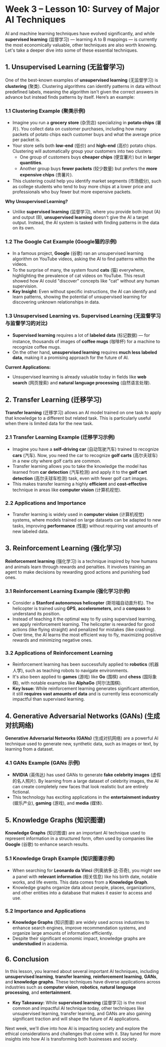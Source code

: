 # Week 3 – Lesson 10: Survey of Major AI Techniques

AI and machine learning techniques have evolved significantly, and while **supervised learning** (监督学习) — learning A to B mappings — is currently the most economically valuable, other techniques are also worth knowing. Let's take a deeper dive into some of these essential techniques.

## 1. Unsupervised Learning (无监督学习)

One of the best-known examples of **unsupervised learning** (无监督学习) is **clustering** (聚类). Clustering algorithms can identify patterns in data without predefined labels, meaning the algorithm isn't given the correct answers in advance but instead finds patterns by itself. Here’s an example:

### 1.1 Clustering Example (聚类示例)
- Imagine you run a **grocery store** (杂货店) specializing in **potato chips** (薯片). You collect data on customer purchases, including how many packets of potato chips each customer buys and what the average price per packet is.
- Your store sells both **low-end** (低价) and **high-end** (高价) potato chips. Clustering will automatically group your customers into two clusters:
  - One group of customers buys **cheaper chips** (便宜薯片) but in **larger quantities**.
  - Another group buys **fewer packets** (较少数量) but prefers the **more expensive chips** (贵薯片).
- This clustering could help you identify market segments (市场细分), such as college students who tend to buy more chips at a lower price and professionals who buy fewer but more expensive packets.
  
**Why Unsupervised Learning?**
- Unlike **supervised learning** (监督学习), where you provide both input (A) and output (B), **unsupervised learning** doesn't give the AI a target output. Instead, the AI system is tasked with finding patterns in the data on its own.

### 1.2 The Google Cat Example (Google猫的示例)
- In a famous project, **Google** (谷歌) ran an unsupervised learning algorithm on YouTube videos, asking the AI to find patterns within the videos. 
- To the surprise of many, the system found **cats** (猫) everywhere, highlighting the prevalence of cat videos on YouTube. This result showed how AI could "discover" concepts like "cat" without any human supervision.
- **Key Insight:** Even without specific instructions, the AI can identify and learn patterns, showing the potential of unsupervised learning for discovering unknown relationships in data.

### 1.3 Unsupervised Learning vs. Supervised Learning (无监督学习与监督学习的对比)
- **Supervised learning** requires a lot of **labeled data** (标记数据) — for instance, thousands of images of **coffee mugs** (咖啡杯) for a machine to recognize coffee mugs. 
- On the other hand, **unsupervised learning** requires **much less labeled data**, making it a promising approach for the future of AI.

**Current Applications:**
- Unsupervised learning is already valuable today in fields like **web search** (网页搜索) and **natural language processing** (自然语言处理).

## 2. Transfer Learning (迁移学习)

**Transfer learning** (迁移学习) allows an AI model trained on one task to apply that knowledge to a different but related task. This is particularly useful when there is limited data for the new task.

### 2.1 Transfer Learning Example (迁移学习示例)
- Imagine you have a **self-driving car** (自动驾驶汽车) trained to recognize **cars** (汽车). Now, you need the car to recognize **golf carts** (高尔夫球车) in a new city where golf carts are common.
- Transfer learning allows you to take the knowledge the model has learned from **car detection** (汽车检测) and apply it to the **golf cart detection** (高尔夫球车检测) task, even with fewer golf cart images.
- This makes transfer learning a highly **efficient** and **cost-effective** technique in areas like **computer vision** (计算机视觉).

### 2.2 Applications and Importance
- Transfer learning is widely used in **computer vision** (计算机视觉) systems, where models trained on large datasets can be adapted to new tasks, improving **performance** (性能) without requiring vast amounts of new labeled data.

## 3. Reinforcement Learning (强化学习)

**Reinforcement learning** (强化学习) is a technique inspired by how humans and animals learn through rewards and penalties. It involves training an agent to make decisions by rewarding good actions and punishing bad ones.

### 3.1 Reinforcement Learning Example (强化学习示例)
- Consider a **Stanford autonomous helicopter** (斯坦福自动直升机). The helicopter is trained using **GPS**, **accelerometers**, and a **compass** to understand its position.
- Instead of teaching it the optimal way to fly using supervised learning, we apply reinforcement learning. The helicopter is rewarded for good actions (like flying straight) and penalized for mistakes (like crashing).
- Over time, the AI learns the most efficient way to fly, maximizing positive rewards and minimizing negative ones.

### 3.2 Applications of Reinforcement Learning
- Reinforcement learning has been successfully applied to **robotics** (机器人学), such as teaching robots to navigate environments.
- It's also been applied to **games** (游戏) like **Go** (围棋) and **chess** (国际象棋), with notable examples like **AlphaGo** (阿尔法围棋).
- **Key Issue:** While reinforcement learning generates significant attention, it still **requires vast amounts of data** and is currently less economically impactful than supervised learning.

## 4. Generative Adversarial Networks (GANs) (生成对抗网络)

**Generative Adversarial Networks (GANs)** (生成对抗网络) are a powerful AI technique used to generate new, synthetic data, such as images or text, by learning from a dataset.

### 4.1 GANs Example (GANs 示例)
- **NVIDIA** (英伟达) has used GANs to generate **fake celebrity images** (虚假的名人照片). By learning from a large dataset of celebrity images, the AI can create completely new faces that look realistic but are entirely fictional.
- This technology has exciting applications in the **entertainment industry** (娱乐产业), **gaming** (游戏), and **media** (媒体).

## 5. Knowledge Graphs (知识图谱)

**Knowledge Graphs** (知识图谱) are an important AI technique used to represent information in a structured form, often used by companies like **Google** (谷歌) to enhance search results.

### 5.1 Knowledge Graph Example (知识图谱示例)
- When searching for **Leonardo da Vinci** (列奥纳多·达·芬奇), you might see a panel with **relevant information** (相关信息) like his birth date, notable works, and life events. This data comes from a **Knowledge Graph**.
- Knowledge graphs organize data about people, places, organizations, and other entities into a database that makes it easier to access and use.

### 5.2 Importance and Applications
- **Knowledge Graphs** (知识图谱) are widely used across industries to enhance search engines, improve recommendation systems, and organize large amounts of information efficiently.
- Despite their significant economic impact, knowledge graphs are **understudied** in academia.

## 6. Conclusion

In this lesson, you learned about several important AI techniques, including **unsupervised learning**, **transfer learning**, **reinforcement learning**, **GANs**, and **knowledge graphs**. These techniques have diverse applications across industries such as **computer vision**, **robotics**, **natural language processing**, and **entertainment**.

- **Key Takeaway:** While **supervised learning** (监督学习) is the most common and impactful AI technique today, other techniques like unsupervised learning, transfer learning, and GANs are also gaining significant traction and will shape the future of AI applications.

Next week, we'll dive into how AI is impacting society and explore the ethical considerations and challenges that come with it. Stay tuned for more insights into how AI is transforming both businesses and society.
